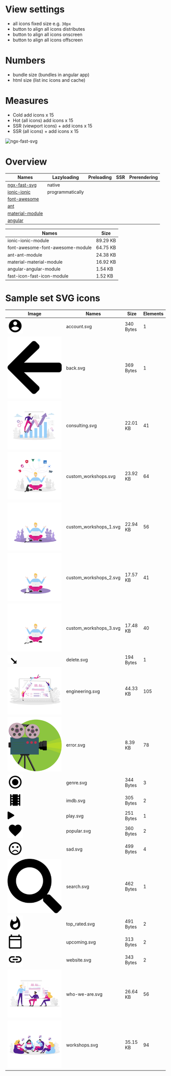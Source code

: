 # View settings

- all icons fixed size e.g. `30px`
- button to align all icons distributes
- button to align all icons onscreen
- button to align all icons offscreen

# Numbers

- bundle size (bundles in angular app)
- html size (list inc icons and cache)

# Measures

- Cold add icons x 15
- Hot (all icons) add icons x 15
- SSR (viewport icons) + add icons x 15
- SSR (all icons) + add icons x 15

![ngx-fast-svg](https://user-images.githubusercontent.com/10064416/164747072-8292d8e8-fcc2-481c-ad0d-f4385db8abda.PNG)

# Overview

| Names                                                                           | Lazyloading      | Preloading | SSR | Prerendering |
| ------------------------------------------------------------------------------- | ---------------- | ---------- | --- | ------------ |
| [ngx-fast-svg](https://www.npmjs.com/package/@ionic/angular)                    | native           |            |     |              |
| [ionic-ionic](https://www.npmjs.com/package/@ant-design/icons-angular)          | programmatically |            |     |              |
| [font-awesome](https://www.npmjs.com/package/@fortawesome/angular-fontawesome)  |                  |            |     |              |
| [ant](https://www.npmjs.com/package/@ant-design/icons-angular)                  |                  |            |     |              |
| [material-module](https://www.npmjs.com/package/@angular/material)              |                  |            |     |              |
| [angular](https://www.npmjs.com/package/angular-svg-icon)                       |                  |            |     |              |



<!-- bundle-stats-start -->

| Names                            | Size     |
| -------------------------------- | -------- |
| ionic-ionic-module               | 89.29 KB |
| font-awesome-font-awesome-module | 64.75 KB |
| ant-ant-module                   | 24.38 KB |
| material-material-module         | 16.92 KB |
| angular-angular-module           | 1.54 KB  |
| fast-icon-fast-icon-module       | 1.52 KB  |

<!-- bundle-stats-end -->

# Sample set SVG icons

<!-- file-info-start -->

| Image                                                                                              | Names                  | Size      | Elements |
| -------------------------------------------------------------------------------------------------- | ---------------------- | --------- | -------- |
| ![account.svg](packages\ngx-fast-icon-demo\src\assets\svg-icons\account.svg)                       | account.svg            | 340 Bytes | 1        |
| ![back.svg](packages\ngx-fast-icon-demo\src\assets\svg-icons\back.svg)                             | back.svg               | 369 Bytes | 1        |
| ![consulting.svg](packages\ngx-fast-icon-demo\src\assets\svg-icons\consulting.svg)                 | consulting.svg         | 22.01 KB  | 41       |
| ![custom_workshops.svg](packages\ngx-fast-icon-demo\src\assets\svg-icons\custom_workshops.svg)     | custom_workshops.svg   | 23.92 KB  | 64       |
| ![custom_workshops_1.svg](packages\ngx-fast-icon-demo\src\assets\svg-icons\custom_workshops_1.svg) | custom_workshops_1.svg | 22.94 KB  | 56       |
| ![custom_workshops_2.svg](packages\ngx-fast-icon-demo\src\assets\svg-icons\custom_workshops_2.svg) | custom_workshops_2.svg | 17.57 KB  | 41       |
| ![custom_workshops_3.svg](packages\ngx-fast-icon-demo\src\assets\svg-icons\custom_workshops_3.svg) | custom_workshops_3.svg | 17.48 KB  | 40       |
| ![delete.svg](packages\ngx-fast-icon-demo\src\assets\svg-icons\delete.svg)                         | delete.svg             | 194 Bytes | 1        |
| ![engineering.svg](packages\ngx-fast-icon-demo\src\assets\svg-icons\engineering.svg)               | engineering.svg        | 44.33 KB  | 105      |
| ![error.svg](packages\ngx-fast-icon-demo\src\assets\svg-icons\error.svg)                           | error.svg              | 8.39 KB   | 78       |
| ![genre.svg](packages\ngx-fast-icon-demo\src\assets\svg-icons\genre.svg)                           | genre.svg              | 344 Bytes | 3        |
| ![imdb.svg](packages\ngx-fast-icon-demo\src\assets\svg-icons\imdb.svg)                             | imdb.svg               | 305 Bytes | 2        |
| ![play.svg](packages\ngx-fast-icon-demo\src\assets\svg-icons\play.svg)                             | play.svg               | 251 Bytes | 1        |
| ![popular.svg](packages\ngx-fast-icon-demo\src\assets\svg-icons\popular.svg)                       | popular.svg            | 360 Bytes | 2        |
| ![sad.svg](packages\ngx-fast-icon-demo\src\assets\svg-icons\sad.svg)                               | sad.svg                | 499 Bytes | 4        |
| ![search.svg](packages\ngx-fast-icon-demo\src\assets\svg-icons\search.svg)                         | search.svg             | 462 Bytes | 1        |
| ![top_rated.svg](packages\ngx-fast-icon-demo\src\assets\svg-icons\top_rated.svg)                   | top_rated.svg          | 491 Bytes | 2        |
| ![upcoming.svg](packages\ngx-fast-icon-demo\src\assets\svg-icons\upcoming.svg)                     | upcoming.svg           | 313 Bytes | 2        |
| ![website.svg](packages\ngx-fast-icon-demo\src\assets\svg-icons\website.svg)                       | website.svg            | 343 Bytes | 2        |
| ![who-we-are.svg](packages\ngx-fast-icon-demo\src\assets\svg-icons\who-we-are.svg)                 | who-we-are.svg         | 26.64 KB  | 56       |
| ![workshops.svg](packages\ngx-fast-icon-demo\src\assets\svg-icons\workshops.svg)                   | workshops.svg          | 35.15 KB  | 94       |

<!-- file-info-end -->

